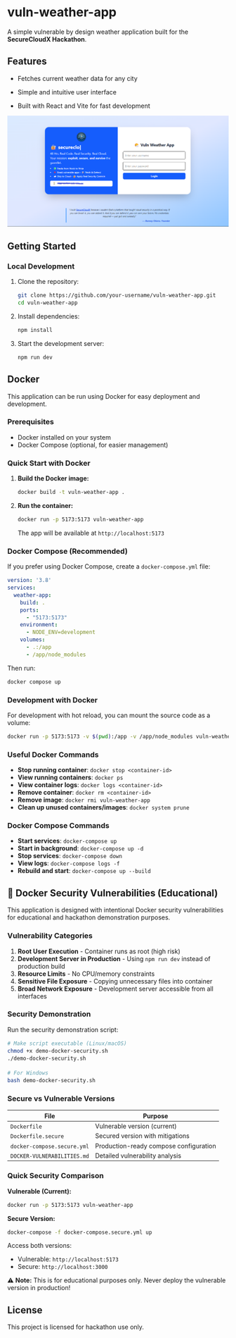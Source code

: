 # vuln-weather-app

A simple vulnerable by design weather application built for the **SecureCloudX Hackathon**.

## Features

- Fetches current weather data for any city
- Simple and intuitive user interface

- Built with React and Vite for fast development

![Vulnerable Weather App](./src/assets/site-preview.png)

## Getting Started

### Local Development

1. Clone the repository:

    ```bash
    git clone https://github.com/your-username/vuln-weather-app.git
    cd vuln-weather-app
    ```

2. Install dependencies:

    ```bash
    npm install
    ```

3. Start the development server:

    ```bash
    npm run dev
    ```

## Docker

This application can be run using Docker for easy deployment and development.

### Prerequisites

- Docker installed on your system
- Docker Compose (optional, for easier management)

### Quick Start with Docker

1. **Build the Docker image:**

    ```bash
    docker build -t vuln-weather-app .
    ```

2. **Run the container:**

    ```bash
    docker run -p 5173:5173 vuln-weather-app
    ```

    The app will be available at `http://localhost:5173`

### Docker Compose (Recommended)

If you prefer using Docker Compose, create a `docker-compose.yml` file:

```yaml
version: '3.8'
services:
  weather-app:
    build: .
    ports:
      - "5173:5173"
    environment:
      - NODE_ENV=development
    volumes:
      - .:/app
      - /app/node_modules
```

Then run:

```bash
docker compose up
```

### Development with Docker

For development with hot reload, you can mount the source code as a volume:

```bash
docker run -p 5173:5173 -v $(pwd):/app -v /app/node_modules vuln-weather-app
```

### Useful Docker Commands

- **Stop running container**: `docker stop <container-id>`
- **View running containers**: `docker ps`
- **View container logs**: `docker logs <container-id>`
- **Remove container**: `docker rm <container-id>`
- **Remove image**: `docker rmi vuln-weather-app`
- **Clean up unused containers/images**: `docker system prune`

### Docker Compose Commands

- **Start services**: `docker-compose up`
- **Start in background**: `docker-compose up -d`
- **Stop services**: `docker-compose down`
- **View logs**: `docker-compose logs -f`
- **Rebuild and start**: `docker-compose up --build`

## 🚨 Docker Security Vulnerabilities (Educational)

This application is designed with intentional Docker security vulnerabilities for educational and hackathon demonstration purposes.

### Vulnerability Categories

1. **Root User Execution** - Container runs as root (high risk)
2. **Development Server in Production** - Using `npm run dev` instead of production build
3. **Resource Limits** - No CPU/memory constraints
4. **Sensitive File Exposure** - Copying unnecessary files into container
5. **Broad Network Exposure** - Development server accessible from all interfaces

### Security Demonstration

Run the security demonstration script:

```bash
# Make script executable (Linux/macOS)
chmod +x demo-docker-security.sh
./demo-docker-security.sh

# For Windows
bash demo-docker-security.sh
```

### Secure vs Vulnerable Versions

| File | Purpose |
|------|---------|
| `Dockerfile` | Vulnerable version (current) |
| `Dockerfile.secure` | Secured version with mitigations |
| `docker-compose.secure.yml` | Production-ready compose configuration |
| `DOCKER-VULNERABILITIES.md` | Detailed vulnerability analysis |

### Quick Security Comparison

**Vulnerable (Current):**

```bash
docker run -p 5173:5173 vuln-weather-app
```

**Secure Version:**

```bash
docker-compose -f docker-compose.secure.yml up
```

Access both versions:

- Vulnerable: `http://localhost:5173`
- Secure: `http://localhost:3000`

⚠️ **Note:** This is for educational purposes only. Never deploy the vulnerable version in production!

## License

This project is licensed for hackathon use only.
